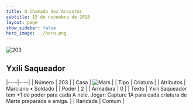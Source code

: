 ```yaml
---
title: O Chamado dos Arcontes
subtitle: 15 de novembro de 2018
layout: page
show_sidebar: false
hero_image: ../hero.png
---
```


![203](https://cdn.keyforgegame.com/media/card_front/pt/341_203_8JJ739HGPCPC_pt.png)

## Yxili Saqueador

|----|----|
| Número | 203 |
| Casa | ![Mars](https://archonarcana.com/images/thumb/d/de/Mars.png/22px-Mars.png "Marte") |
| Tipo | Criatura |
| Atributos | Marciano • Soldado |
| Poder | 2 |
| Armadura | 0 |
| Texto | Yxili Saqueador tem +1 de poder para cada A nele. Jogar: Capture 1A para cada criatura de Marte preparada e amiga. |
| Raridade | Comum |

